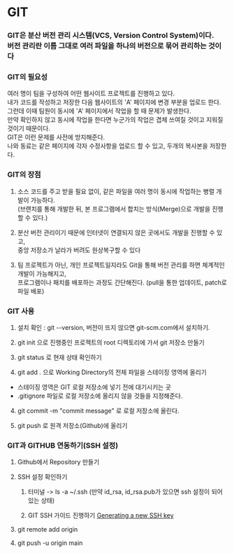# GIT

### GIT은 분산 버전 관리 시스템(VCS, Version Control System)이다. <br>버전 관리란 이름 그대로 여러 파일을 하나의 버전으로 묶어 관리하는 것이다

### GIT의 필요성

여러 명이 팀을 구성하여 어떤 웹사이트 프로젝트를 진행하고 있다. <br>
내가 코드를 작성하고 저장한 다음 웹사이트의 'A' 페이지에 변경 부분을 업로드 한다. <br>
그런데 이때 팀원이 동시에 'A' 페이지에서 작업을 할 때 문제가 발생한다. <br>
만약 확인하지 않고 동시에 작업을 한다면 누군가의 작업은 겹체 쓰여질 것이고 지워질 것이기 때문이다. <br>
GIT은 이런 문제를 사전에 방지해준다. <br>
나와 동료는 같은 페이지에 각자 수정사항을 업로드 할 수 있고, 두개의 복사본을 저장한다. <br>

### GIT의 장점

1. 소스 코드를 주고 받을 필요 없이, 같은 파일을 여러 명이 동시에 작업하는 병렬 개발이 가능하다.<br>
(브랜치를 통해 개발한 뒤, 본 프로그램에서 합치는 방식(Merge)으로 개발을 진행할 수 있다.)

2. 분산 버전 관리이기 때문에 인터넷이 연결되지 않은 곳에서도 개발을 진행할 수 있고,<br> 중앙 저장소가 날라가 버려도 원상복구할 수 있다
   
3. 팀 프로젝트가 아닌, 개인 프로젝트일지라도 Git을 통해 버전 관리를 하면 체계적인 개발이 가능해지고, <br>프로그램이나 패치를 배포하는 과정도 간단해진다.
(pull을 통한 업데이트, patch로 파일 배포) 


### GIT 사용

1. 설치 확인 : git --version, 버전이 뜨지 않으면 git-scm.com에서 설치하기.
2. git init 으로 진행중인 프로젝트의 root 디렉토리에 가서 git 저장소 만들기
3. git status 로 현재 상태 확인하기

4. git add . 으로 Working Directory의 전체 파일을 스테이징 영역에 올리기
* 스테이징 영역은 GIT 로컬 저장소에 넣기 전에 대기시키는 곳
* .gitignore 파일로 로컬 저장소에 올리지 않을 것들을 지정해준다.
4. git commit -m "commit message" 로 로컬 저장소에 올린다.

5. git push 로 원격 저장소(Github)에 올리기


### GIT과 GITHUB 연동하기(SSH 설정)

1. Github에서 Repository 만들기
2. SSH 설정 확인하기

   1. 터미널 -> ls -a ~/.ssh   (만약 id_rsa, id_rsa.pub가 있으면 ssh 설정이 되어 있는 상태)

   2. GIT SSH 가이드 진행하기  [Generating a new SSH key](https://docs.github.com/en/github/authenticating-to-github/generating-a-new-ssh-key-and-adding-it-to-the-ssh-agent)<br>
   

3. git remote add origin <name><url>
4. git push -u origin main
